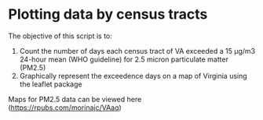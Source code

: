 # Plotting data by census tracts


The objective of this script is to: 
1) Count the number of days each census tract of VA exceeded a 15 µg/m3 24-hour mean (WHO guideline) for 2.5 micron particulate matter (PM2.5)
2) Graphically represent the exceedence days on a map of Virginia using the leaflet package

Maps for PM2.5 data can be viewed here (https://rpubs.com/morinajc/VAaq)
